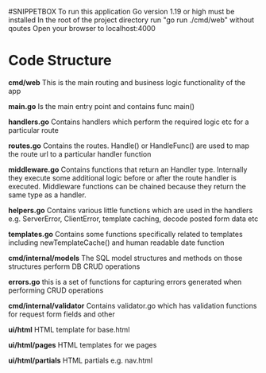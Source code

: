 #SNIPPETBOX
To run this application Go version 1.19 or high must be installed
In the root of the project directory run "go run ./cmd/web" without qoutes
Open your browser to localhost:4000

# Code Structure
**cmd/web**
This is the main routing and business logic functionality of the app

**main.go**
Is the main entry point and contains func main()

**handlers.go**
Contains handlers which perform the required logic etc for a particular route

**routes.go**
Contains the routes. Handle() or HandleFunc() are used to map the route url to a particular handler function

**middleware.go**
Contains functions that return an Handler type. Internally they execute some additional logic before or after the route handler is executed. Middleware functions can be chained because they return the same type as a handler.

**helpers.go**
Contains various little functions which are used in the handlers e.g. ServerError, ClientError, template caching, decode posted form data etc

**templates.go**
Contains some functions specifically related to templates including newTemplateCache() and human readable date function

**cmd/internal/models**
The SQL model structures and methods on those structures perform DB CRUD operations

**errors.go**
this is a set of functions for capturing errors generated when performing CRUD operations

**cmd/internal/validator**
Contains validator.go which has validation functions for request form fields and other

**ui/html**
HTML template for base.html

**ui/html/pages**
HTML templates for we pages

**ui/html/partials**
HTML partials e.g. nav.html
